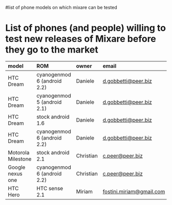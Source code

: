 #list of phone models on which mixare can be tested

# List of phones (and people) willing to test new releases of Mixare before they go to the market #

| **model** | **ROM** | **owner** | **email** |
|:----------|:--------|:----------|:----------|
| HTC Dream | cyanogenmod 6 (android 2.2) | Daniele | d.gobbetti@peer.biz |
| HTC Dream | cyanogenmod 5 (android 2.1) | Daniele | d.gobbetti@peer.biz |
| HTC Dream | stock android 1.6 | Daniele | d.gobbetti@peer.biz |
| HTC Dream | cyanogenmod 6 (android 2.2) | Daniele | d.gobbetti@peer.biz |
| Motorola Milestone | stock android 2.1 | Christian | c.peer@peer.biz |
| Google nexus one | cyanogenmod 6 (android 2.2) | Christian | c.peer@peer.biz |
| HTC Hero | HTC sense 2.1 | Miriam | fostini.miriam@gmail.com |